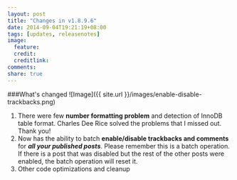 ```yaml
---
layout: post
title: "Changes in v1.8.9.6"
date: 2014-09-04T19:21:19+08:00
tags: [updates, releasenotes]
image:
  feature:
  credit:
  creditlink:
comments:
share: true
---
```

###What's changed
![Image]({{ site.url }}/images/enable-disable-trackbacks.png)

1. There were few **number formatting problem** and detection of InnoDB table format. Charles Dee Rice solved the problems that I missed out. Thank you!
2. Now has the ability to batch **enable/disable trackbacks and comments** for ***all your published posts***. Please remember this is a batch operation. If there is a post that was disabled but the rest of the other posts were enabled, the batch operation will reset it. 
3. Other code optimizations and cleanup
